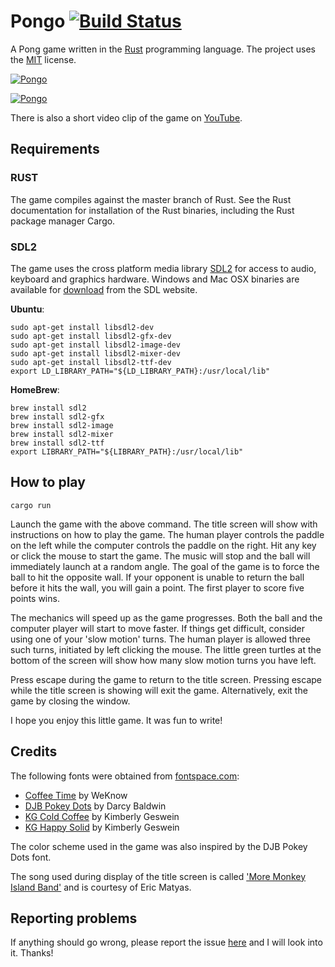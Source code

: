 # Pongo [![Build Status](https://travis-ci.org/wickus/pongo.svg?branch=master)](https://travis-ci.org/wickus/chip8)

A Pong game written in the [Rust](http://www.rust-lang.org/) programming language. The project uses the [MIT](https://github.com/wickus/pongo/blob/master/LICENSE) license.

[![Pongo](http://wickus.github.io/pongo/images/title.png)](https://youtu.be/VgHv11kGtdQ)

[![Pongo](http://wickus.github.io/pongo/images/game.png)](https://youtu.be/VgHv11kGtdQ)

There is also a short video clip of the game on [YouTube](https://youtu.be/VgHv11kGtdQ).

## Requirements

### RUST
The game compiles against the master branch of Rust. See the Rust documentation for installation of the Rust binaries, including the Rust package manager Cargo. 

### SDL2
The game uses the cross platform media library [SDL2](https://www.libsdl.org/) for access to audio, keyboard and graphics hardware. Windows and Mac OSX binaries are available for [download](https://www.libsdl.org/download-2.0.php) from the SDL website. 

**Ubuntu**:  

```
sudo apt-get install libsdl2-dev
sudo apt-get install libsdl2-gfx-dev
sudo apt-get install libsdl2-image-dev
sudo apt-get install libsdl2-mixer-dev
sudo apt-get install libsdl2-ttf-dev
export LD_LIBRARY_PATH="${LD_LIBRARY_PATH}:/usr/local/lib"
```

**HomeBrew**:  

```
brew install sdl2
brew install sdl2-gfx
brew install sdl2-image
brew install sdl2-mixer
brew install sdl2-ttf
export LIBRARY_PATH="${LIBRARY_PATH}:/usr/local/lib"
```

## How to play

```
cargo run
```
Launch the game with the above command. The title screen will show with instructions on how to play the game. The human player controls the paddle on the left while the computer controls the paddle on the right. Hit any key or click the mouse to start the game. The music will stop and the ball will immediately launch at a random angle. The goal of the game is to force the ball to hit the opposite wall. If your opponent is unable to return the ball before it hits the wall, you will gain a point. The first player to score five points wins. 

The mechanics will speed up as the game progresses. Both the ball and the computer player will start to move faster. If things get difficult, consider using one of your 'slow motion' turns. The human player is allowed three such turns, initiated by left clicking the mouse. The little green turtles at the bottom of the screen will show how many slow motion turns you have left. 

Press escape during the game to return to the title screen. Pressing escape while the title screen is showing will exit the game. Alternatively, exit the game by closing the window.

I hope you enjoy this little game. It was fun to write!

## Credits

The following fonts were obtained from [fontspace.com](fontspace.com):

* [Coffee Time](http://www.fontspace.com/weknow/coffee-time/) by WeKnow
* [DJB Pokey Dots](http://www.fontspace.com/darcy-baldwin-fonts/djb-pokey-dots/) by Darcy Baldwin
* [KG Cold Coffee](http://www.fontspace.com/kimberly-geswein/kg-cold-coffee/) by Kimberly Geswein
* [KG Happy Solid](http://www.fontspace.com/kimberly-geswein/kg-happy/) by Kimberly Geswein

The color scheme used in the game was also inspired by the DJB Pokey Dots font.

The song used during display of the title screen is called ['More Monkey Island Band'](http://soundimage.org/funny-2/more-monkey-island-band/) and is courtesy of Eric Matyas. 

## Reporting problems
If anything should go wrong, please report the issue [here](https://github.com/wickus/pongo/issues) and I will look into it. Thanks!

